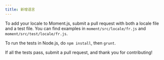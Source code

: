 ```yaml
---
title: 新增语言
---
```



To add your locale to Moment.js, submit a pull request with both a locale file and a test file. You can find examples in `moment/src/locale/fr.js` and `moment/src/test/locale/fr.js`.

To run the tests in Node.js, do `npm install`, then `grunt`.

If all the tests pass, submit a pull request, and thank you for contributing!
